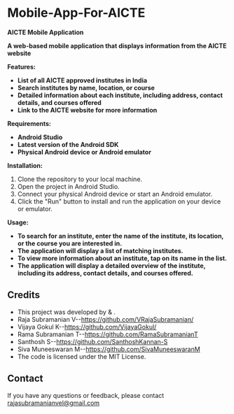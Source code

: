 # Mobile-App-For-AICTE

**AICTE Mobile Application**

**A web-based mobile application that displays information from the AICTE website**

**Features:**

* **List of all AICTE approved institutes in India**
* **Search institutes by name, location, or course**
* **Detailed information about each institute, including address, contact details, and courses offered**
* **Link to the AICTE website for more information**

**Requirements:**

* **Android Studio**
* **Latest version of the Android SDK**
* **Physical Android device or Android emulator**

**Installation:**

1. Clone the repository to your local machine.
2. Open the project in Android Studio.
3. Connect your physical Android device or start an Android emulator.
4. Click the "Run" button to install and run the application on your device or emulator.

**Usage:**

* **To search for an institute, enter the name of the institute, its location, or the course you are interested in.**
* **The application will display a list of matching institutes.**
* **To view more information about an institute, tap on its name in the list.**
* **The application will display a detailed overview of the institute, including its address, contact details, and courses offered.**

## Credits

* This project was developed by  & .
* Raja Subramanian V--https://github.com/VRajaSubramanian/
* Vijaya Gokul K--https://github.com/VijayaGokul/
* Rama Subramanian T--https://github.com/RamaSubramanianT
* Santhosh S--https://github.com/SanthoshKannan-S
* Siva Muneeswaran M--https://github.com/SivaMuneeswaranM
* The code is licensed under the MIT License.

## Contact

If you have any questions or feedback, please contact rajasubramanianvel@gmail.com
